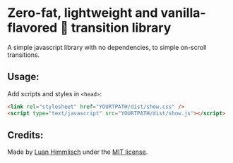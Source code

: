# Zero-fat, lightweight and vanilla-flavored 🍦 transition library 

A simple javascript library with no dependencies, to simple on-scroll transitions.

## Usage:

Add scripts and styles in `<head>`:

```html
<link rel="stylesheet" href="YOURTPATH/dist/show.css" />
<script type="text/javascript" src="YOURTPATH/dist/show.js"></script>
```
## Credits:

Made by [Luan Himmlisch](https://luanhimmlisch.github.io) under the [MIT license](/LICENSE).